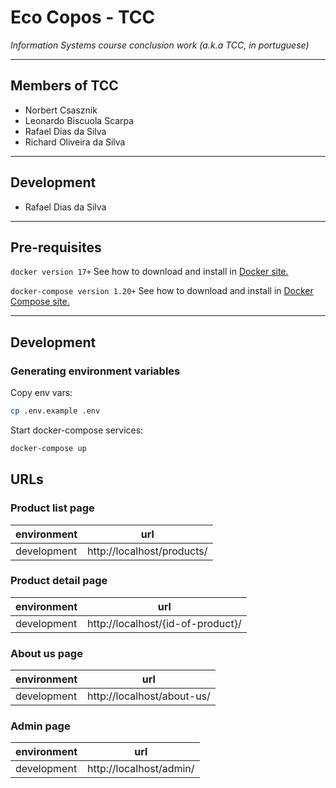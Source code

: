 # Eco Copos - TCC
*Information Systems course conclusion work (a.k.a TCC, in portuguese)*

---

## Members of TCC
- Norbert Csasznik
- Leonardo Biscuola Scarpa
- Rafael Dias da Silva
- Richard Oliveira da Silva

---

## Development
- Rafael Dias da Silva

---

## Pre-requisites

`docker version 17+` See how to download and install in [Docker site.][1]

`docker-compose version 1.20+` See how to download and install in [Docker Compose site.][2]

---

## Development

### Generating environment variables

Copy env vars:
```bash
cp .env.example .env
```

Start docker-compose services:
```bash
docker-compose up
```

## URLs

### Product list page

| environment | url                                       |
|-------------|-------------------------------------------|
| development | http://localhost/products/                |

### Product detail page

| environment | url                                       |
|-------------|-------------------------------------------|
| development | http://localhost/{id-of-product}/         |

### About us page

| environment | url                                       |
|-------------|-------------------------------------------|
| development | http://localhost/about-us/                |

### Admin page

| environment | url                                       |
|-------------|-------------------------------------------|
| development | http://localhost/admin/                |


[1]: https://docs.docker.com/install/linux/docker-ce/ubuntu/
[2]: https://docs.docker.com/compose/install/#install-compose
